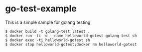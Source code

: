 # go-test-example
This is a simple sample for golang testing
```shell=
$ docker build -t golang-test:latest .
$ docker run -ti -d --name helloworld-gotest golang-test sh
$ docker exec -ti helloworld-gotest sh
$ docker stop helloworld-gotest;docker rm helloworld-gotest
```
